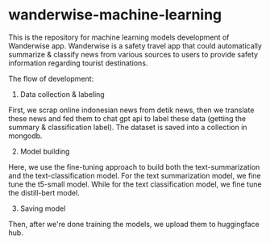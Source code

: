 # wanderwise-machine-learning

This is the repository for machine learning models development of Wanderwise app. Wanderwise is a safety travel app that could automatically summarize & classify news from various sources to users to provide safety information regarding tourist destinations.

The flow of development: 
1. Data collection & labeling

First, we scrap online indonesian news from detik news, then we translate these news and fed them to chat gpt api to label these data (getting the summary & classification label). The dataset is saved into a collection in mongodb.

2. Model building

Here, we use the fine-tuning approach to build both the text-summarization and the text-classification model. For the text summarization model, we fine tune the t5-small model. While for the text classification model, we fine tune the distill-bert model. 


3. Saving model

Then, after we're done training the models, we upload them to huggingface hub. 
